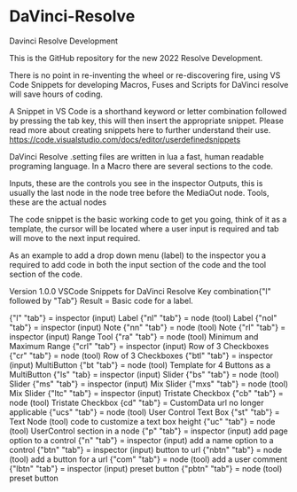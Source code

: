 # DaVinci-Resolve

Davinci Resolve Development

This is the GitHub repository for the new 2022 Resolve Development.

There is no point in re-inventing the wheel or re-discovering fire, using VS Code Snippets for developing Macros, Fuses and Scripts for DaVinci resolve will save hours of coding.

A Snippet in VS Code is a shorthand keyword or letter combination followed by pressing the tab key, this will then insert the appropriate snippet. Please read more about creating snippets here to further understand their use. https://code.visualstudio.com/docs/editor/userdefinedsnippets

DaVinci Resolve .setting files are written in lua a fast, human readable programing language. In a Macro there are several sections to the code.

Inputs, these are the controls you see in the inspector
Outputs, this is usually the last node in the node tree before the MediaOut node.
Tools, these are the actual nodes

The code snippet is the basic working code to get you going, think of it as a template, the cursor will be located where a user input is required and tab will move to the next input required.

As an example to add a drop down menu (label) to the inspector you a required to add code in both the input section of the code and the tool section of the code.

Version 1.0.0 VSCode Snippets for DaVinci Resolve
Key combination{"l" followed by "Tab"}
Result = Basic code for a label.

{"l" "tab"} = inspector (input) Label
{"nl" "tab"} = node (tool) Label
{"nol" "tab"} = inspector (input) Note
{"nn" "tab"} = node (tool) Note
{"rl" "tab"} = inspector (input) Range Tool
{"ra" "tab"} = node (tool) Minimum and Maximum Range
{"crl" "tab"} = inspector (input) Row of 3 Checkboxes
{"cr" "tab"} = node (tool) Row of 3 Checkboxes
{"btl" "tab"} = inspector (input) MultiButton
{"bt "tab"} = node (tool) Template for 4 Buttons as a MultiButton
{"ls" "tab} = inspector (input) Slider
{"bs" "tab"} = node (tool) Slider
{"ms" "tab"} = inspector (input) Mix Slider
{"mxs" "tab"} = node (tool) Mix Slider
{"ltc" "tab"} = inspector (input) Tristate Checkbox
{"cb" "tab"} = node (tool) Tristate Checkbox
{cd" "tab"} = CustomData url no longer applicable
{"ucs" "tab"} = node (tool) User Control Text Box
{"st" "tab"} = Text Node (tool) code to customize a text box height
{"uc" "tab"} = node (tool) UserControl section in a node
{"p" "tab"} = inspector (input) add page option to a control
{"n" "tab"} = inspector (input) add a name option to a control
{"btn" "tab"} = inspector (input) button to url
{"nbtn" "tab"} = node (tool) add a button for a url
{"com" "tab"} = node (tool) add a user comment
{"lbtn" "tab"} = inspector (input) preset button
{"pbtn" "tab"} = node (tool) preset button

